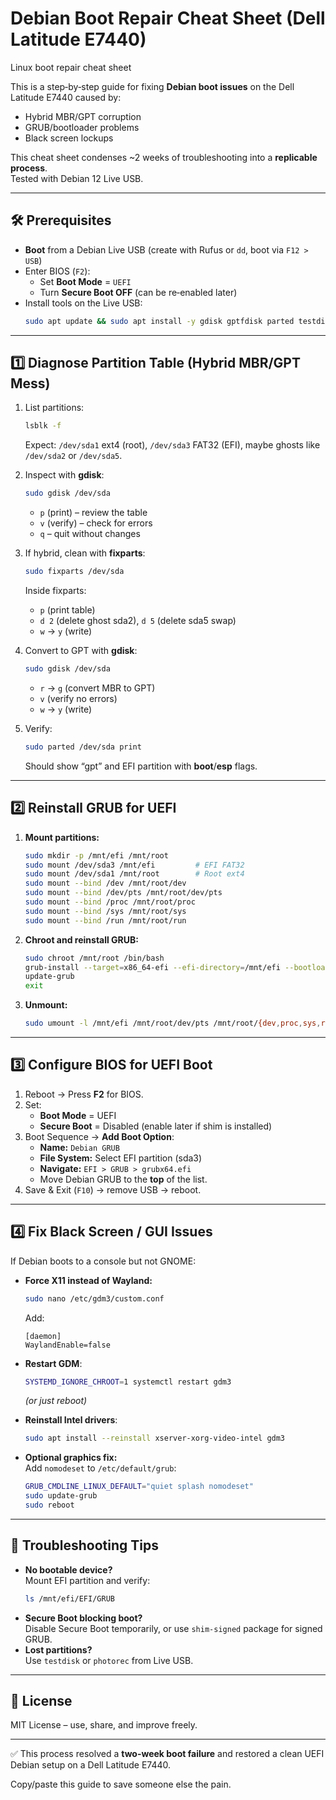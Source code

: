 # Debian Boot Repair Cheat Sheet (Dell Latitude E7440)
Linux boot repair cheat sheet

This is a step‑by‑step guide for fixing **Debian boot issues** on the Dell Latitude E7440 caused by:
- Hybrid MBR/GPT corruption
- GRUB/bootloader problems
- Black screen lockups

This cheat sheet condenses ~2 weeks of troubleshooting into a **replicable process**.  
Tested with Debian 12 Live USB.

---

## 🛠 Prerequisites

- **Boot** from a Debian Live USB (create with Rufus or `dd`, boot via `F12 > USB`)
- Enter BIOS (`F2`):
  - Set **Boot Mode** = `UEFI`
  - Turn **Secure Boot OFF** (can be re‑enabled later)
- Install tools on the Live USB:
  ```bash
  sudo apt update && sudo apt install -y gdisk gptfdisk parted testdisk
  ```

---

## 1️⃣ Diagnose Partition Table (Hybrid MBR/GPT Mess)

1. List partitions:
   ```bash
   lsblk -f
   ```
   Expect: `/dev/sda1` ext4 (root), `/dev/sda3` FAT32 (EFI), maybe ghosts like `/dev/sda2` or `/dev/sda5`.

2. Inspect with **gdisk**:
   ```bash
   sudo gdisk /dev/sda
   ```
   - `p` (print) – review the table
   - `v` (verify) – check for errors
   - `q` – quit without changes

3. If hybrid, clean with **fixparts**:
   ```bash
   sudo fixparts /dev/sda
   ```
   Inside fixparts:
   - `p` (print table)
   - `d 2` (delete ghost sda2), `d 5` (delete sda5 swap)
   - `w` → `y` (write)

4. Convert to GPT with **gdisk**:
   ```bash
   sudo gdisk /dev/sda
   ```
   - `r` → `g` (convert MBR to GPT)
   - `v` (verify no errors)
   - `w` → `y` (write)

5. Verify:
   ```bash
   sudo parted /dev/sda print
   ```
   Should show “gpt” and EFI partition with **boot**/**esp** flags.

---

## 2️⃣ Reinstall GRUB for UEFI

1. **Mount partitions:**
   ```bash
   sudo mkdir -p /mnt/efi /mnt/root
   sudo mount /dev/sda3 /mnt/efi         # EFI FAT32
   sudo mount /dev/sda1 /mnt/root        # Root ext4
   sudo mount --bind /dev /mnt/root/dev
   sudo mount --bind /dev/pts /mnt/root/dev/pts
   sudo mount --bind /proc /mnt/root/proc
   sudo mount --bind /sys /mnt/root/sys
   sudo mount --bind /run /mnt/root/run
   ```

2. **Chroot and reinstall GRUB:**
   ```bash
   sudo chroot /mnt/root /bin/bash
   grub-install --target=x86_64-efi --efi-directory=/mnt/efi --bootloader-id=GRUB
   update-grub
   exit
   ```

3. **Unmount:**
   ```bash
   sudo umount -l /mnt/efi /mnt/root/dev/pts /mnt/root/{dev,proc,sys,run} /mnt/root
   ```

---

## 3️⃣ Configure BIOS for UEFI Boot

1. Reboot → Press **F2** for BIOS.
2. Set:
   - **Boot Mode** = UEFI
   - **Secure Boot** = Disabled (enable later if shim is installed)
3. Boot Sequence → **Add Boot Option**:
   - **Name:** `Debian GRUB`
   - **File System:** Select EFI partition (sda3)
   - **Navigate:** `EFI > GRUB > grubx64.efi`
   - Move Debian GRUB to the **top** of the list.
4. Save & Exit (`F10`) → remove USB → reboot.

---

## 4️⃣ Fix Black Screen / GUI Issues

If Debian boots to a console but not GNOME:

- **Force X11 instead of Wayland:**
  ```bash
  sudo nano /etc/gdm3/custom.conf
  ```
  Add:
  ```
  [daemon]
  WaylandEnable=false
  ```

- **Restart GDM**:
  ```bash
  SYSTEMD_IGNORE_CHROOT=1 systemctl restart gdm3
  ```
  *(or just reboot)*

- **Reinstall Intel drivers**:
  ```bash
  sudo apt install --reinstall xserver-xorg-video-intel gdm3
  ```

- **Optional graphics fix:**  
  Add `nomodeset` to `/etc/default/grub`:
  ```bash
  GRUB_CMDLINE_LINUX_DEFAULT="quiet splash nomodeset"
  sudo update-grub
  sudo reboot
  ```

---

## 🧰 Troubleshooting Tips

- **No bootable device?**  
  Mount EFI partition and verify:
  ```bash
  ls /mnt/efi/EFI/GRUB
  ```
- **Secure Boot blocking boot?**  
  Disable Secure Boot temporarily, or use `shim-signed` package for signed GRUB.
- **Lost partitions?**  
  Use `testdisk` or `photorec` from Live USB.

---

## 📜 License

MIT License – use, share, and improve freely.

---

✅ This process resolved a **two-week boot failure** and restored a clean UEFI Debian setup on a Dell Latitude E7440.  

Copy/paste this guide to save someone else the pain.
